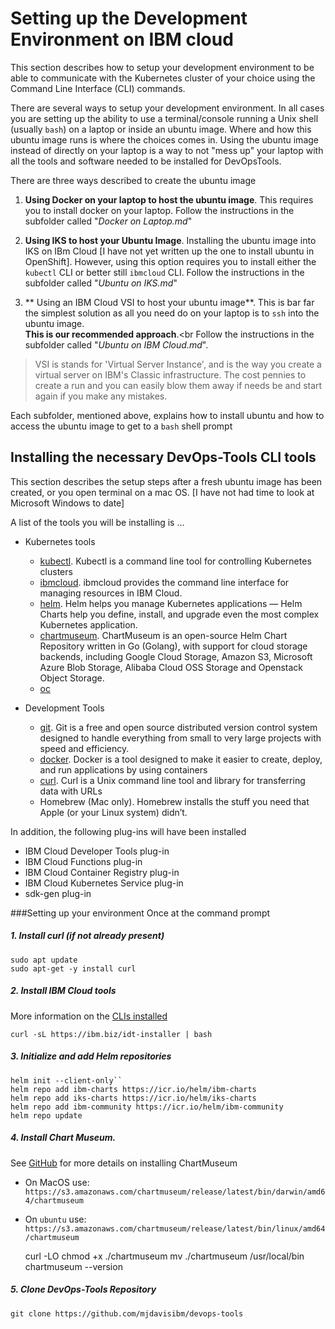 # Setting up the Development Environment on IBM cloud

This section describes how to setup your development environment to be able to communicate with the Kubernetes cluster of your choice using the Command Line Interface (CLI) commands. 

There are several ways to setup your development environment. In all cases you are setting up the ability to use a terminal/console running a Unix shell (usually `bash`) on a laptop or inside an ubuntu image. Where and how this ubuntu image runs is where the choices comes in. Using the ubuntu image instead of directly on your laptop is a way to not "mess up" your laptop with all the tools and software needed to be installed for DevOpsTools.

There are three ways described to create the ubuntu image

1. **Using Docker on your laptop to host the ubuntu image**. This requires you to install docker on your laptop. Follow the instructions in the subfolder called "*Docker on Laptop.md*"

1. **Using IKS to host your Ubuntu Image**. Installing the ubuntu image into IKS on IBm Cloud [I have not yet written up the one to install ubuntu in OpenShift]. However, using this option requires you to install either the `kubectl` CLI or better still `ibmcloud` CLI. Follow the instructions in the subfolder called "*Ubuntu on IKS.md*"

1. ** Using an IBM Cloud VSI to host your ubuntu image**. This is bar far the simplest solution as all you need do on your laptop is to `ssh` into the ubuntu image.<br>
**This is our recommended approach**.<br
Follow the instructions in the subfolder called "*Ubuntu on IBM Cloud.md*". 

> VSI is stands for 'Virtual Server Instance', and is the way you create a virtual server  on IBM's Classic infrastructure. The cost pennies to create a run and you can easily blow them away if needs be and start again if you make any mistakes.

Each subfolder, mentioned above, explains how to install ubuntu and how to access the ubuntu image to get to a ``bash`` shell prompt

## Installing the necessary DevOps-Tools CLI tools
This section describes the setup steps after a fresh ubuntu image has been created, or you open terminal on a mac OS. [I have not had time to look at Microsoft Windows to date]

A list of the tools you will be installing is ...

+ Kubernetes tools
    - [kubectl](https://kubernetes.io/docs/reference/kubectl/overview/). Kubectl is a command line tool for controlling Kubernetes clusters
    - [ibmcloud](https://cloud.ibm.com/docs/cli?topic=cloud-cli-ibmcloud_cli). ibmcloud provides the command line interface for managing resources in IBM Cloud.
    - [helm](https://helm.sh/docs/). Helm helps you manage Kubernetes applications — Helm Charts help you define, install, and upgrade even the most complex Kubernetes application.
    - [chartmuseum](https://chartmuseum.com/docs/#configuration). ChartMuseum is an open-source Helm Chart Repository written in Go (Golang), with support for cloud storage backends, including Google Cloud Storage, Amazon S3, Microsoft Azure Blob Storage, Alibaba Cloud OSS Storage and Openstack Object Storage. 
    - [oc]()

+ Development Tools
    - [git](https://git-scm.com/docs). Git is a free and open source distributed version control system designed to handle everything from small to very large projects with speed and efficiency.
    - [docker](https://docs.docker.com/engine/reference). Docker is a tool designed to make it easier to create, deploy, and run applications by using containers
    - [curl](https://ec.haxx.se/cmdline-options.html). Curl is a Unix command line tool and library for transferring data with URLs
    - Homebrew (Mac only). Homebrew installs the stuff you need that Apple (or your Linux system) didn’t.

In addition, the following plug-ins will have been installed
+ IBM Cloud Developer Tools plug-in
+ IBM Cloud Functions plug-in
+ IBM Cloud Container Registry plug-in
+ IBM Cloud Kubernetes Service plug-in
+ sdk-gen plug-in

###Setting up your environment
Once at the command prompt

##### 1. Install curl (if not already present)
	sudo apt update
	sudo apt-get -y install curl

##### 2. Install IBM Cloud tools
  More information on the [CLIs installed](https://cloud.ibm.com/docs/cli?topic=cloud-cli-ibmcloud-cli)

	curl -sL https://ibm.biz/idt-installer | bash

##### 3. Initialize and add Helm repositories

	helm init --client-only``
	helm repo add ibm-charts https://icr.io/helm/ibm-charts
	helm repo add iks-charts https://icr.io/helm/iks-charts
	helm repo add ibm-community https://icr.io/helm/ibm-community
	helm repo update

##### 4. Install Chart Museum.
  See [GitHub](https://github.com/helm/chartmuseum) for more details on installing ChartMuseum

* On MacOS use: ``https://s3.amazonaws.com/chartmuseum/release/latest/bin/darwin/amd64/chartmuseum``
* On `ubuntu` use: ``https://s3.amazonaws.com/chartmuseum/release/latest/bin/linux/amd64/chartmuseum``

	curl -LO <url from above>
	chmod +x ./chartmuseum
	mv ./chartmuseum /usr/local/bin
	chartmuseum --version
    
##### 5. Clone DevOps-Tools Repository

    git clone https://github.com/mjdavisibm/devops-tools